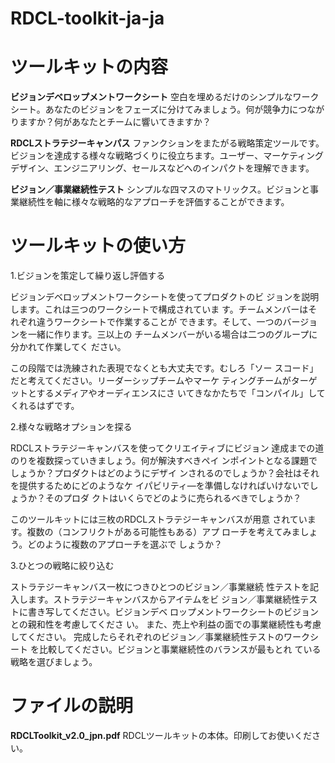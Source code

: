 # RDCL-toolkit-ja-ja
# ツールキットの内容
**ビジョンデベロップメントワークシート**
空白を埋めるだけのシンプルなワークシート。あなたのビジョンをフェーズに分けてみましょう。何が競争力につながりますか？何があなたとチームに響いてきますか？

**RDCLストラテジーキャンパス**
ファンクションをまたがる戦略策定ツールです。ビジョンを達成する様々な戦略づくりに役立ちます。ユーザー、マーケティングデザイン、エンジニアリング、セールスなどへのインパクトを理解できます。

**ビジョン／事業継続性テスト**
シンプルな四マスのマトリックス。ビジョンと事業継続性を軸に様々な戦略的なアプローチを評価することができます。
# ツールキットの使い方
1.ビジョンを策定して繰り返し評価する

ビジョンデベロップメントワークシートを使ってプロダクトのビ
ジョンを説明します。これは三つのワークシートで構成されていま
す。チームメンバーはそれぞれ違うワークシートで作業することが
できます。そして、一つのバージョンを一緒に作ります。三以上の
チームメンバーがいる場合は二つのグループに分かれて作業してく
ださい。

この段階では洗練された表現でなくとも大丈夫です。むしろ「ソー
スコード」だと考えてください。リーダーシップチームやマーケ
ティングチームがターゲットとするメディアやオーディエンスにさ
いてきなかたちで「コンパイル」してくれるはずです。

2.様々な戦略オプションを探る

RDCLストラテジーキャンバスを使ってクリエイティブにビジョン
達成までの道のりを複数探っていきましょう。何が解決すべきペイ
ンポイントとなる課題でしょうか？プロダクトはどのようにデザイ
ンされるのでしょうか？会社はそれを提供するためにどのようなケ
イパビリティ―を準備しなければいけないでしょうか？そのプロダ
クトはいくらでどのように売られるべきでしょうか？

このツールキットには三枚のRDCLストラテジーキャンバスが用意
されています。複数の（コンフリクトがある可能性もある）アプ
ローチを考えてみましょう。どのように複数のアプローチを選ぶで
しょうか？

3.ひとつの戦略に絞り込む

ストラテジーキャンバス一枚につきひとつのビジョン／事業継続
性テストを記入します。ストラテジーキャンバスからアイテムをビ
ジョン／事業継続性テストに書き写してください。ビジョンデベ
ロップメントワークシートのビジョンとの親和性を考慮してくださ
い。 また、売上や利益の面での事業継続性も考慮してください。
完成したらそれぞれのビジョン／事業継続性テストのワークシート
を比較してください。ビジョンと事業継続性のバランスが最もとれ
ている戦略を選びましょう。

# ファイルの説明
**RDCLToolkit_v2.0_jpn.pdf**
RDCLツールキットの本体。印刷してお使いください。

